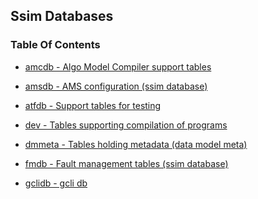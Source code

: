 ## Ssim Databases


### Table Of Contents
<a href="#table-of-contents"></a>
<!-- TOC_BEG AUTO -->
* [amcdb - Algo Model Compiler support tables](/txt/ssimdb/amcdb/README.md)

* [amsdb - AMS configuration (ssim database)](/txt/ssimdb/amsdb/README.md)

* [atfdb - Support tables for testing](/txt/ssimdb/atfdb/README.md)

* [dev - Tables supporting compilation of programs](/txt/ssimdb/dev/README.md)

* [dmmeta - Tables holding metadata (data model meta)](/txt/ssimdb/dmmeta/README.md)

* [fmdb - Fault management tables (ssim database)](/txt/ssimdb/fmdb/README.md)

* [gclidb - gcli db](/txt/ssimdb/gclidb/README.md)

<!-- TOC_END AUTO -->

